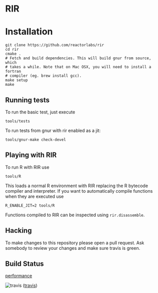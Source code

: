 # RIR

# Installation

    git clone https://github.com/reactorlabs/rir
    cd rir
    cmake .
    # Fetch and build dependencies. This will build gnur from source, which
    # takes a while. Note that on Mac OSX, you will need to install a fortran
    # compiler (eg. brew install gcc). 
    make setup
    make

## Running tests

To run the basic test, just execute

    tools/tests

To run tests from gnur with rir enabled as a jit:

    tools/gnur-make check-devel

## Playing with RIR

To run R with RIR use

    tools/R

This loads a normal R environment with RIR replacing the R bytecode compiler
and interpreter. If you want to automatically compile functions when they
are executed use

    R_ENABLE_JIT=2 tools/R

Functions compiled to RIR can be inspected using `rir.disassemble`.

## Hacking

To make changes to this repository please open a pull request. Ask somebody to
review your changes and make sure travis is green.

## Build Status

[performance](http://ginger.ele.fit.cvut.cz/~oli/r-we-fast/)

![travis](https://api.travis-ci.org/reactorlabs/rir.svg?branch=master) ([travis](https://travis-ci.org/reactorlabs/rir))
